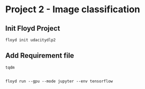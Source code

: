 # Project 2 - Image classification

## Init Floyd Project 
`floyd init udacitydlp2`

## Add Requirement file
`tqdm`

##
`floyd run --gpu --mode jupyter --env tensorflow`
